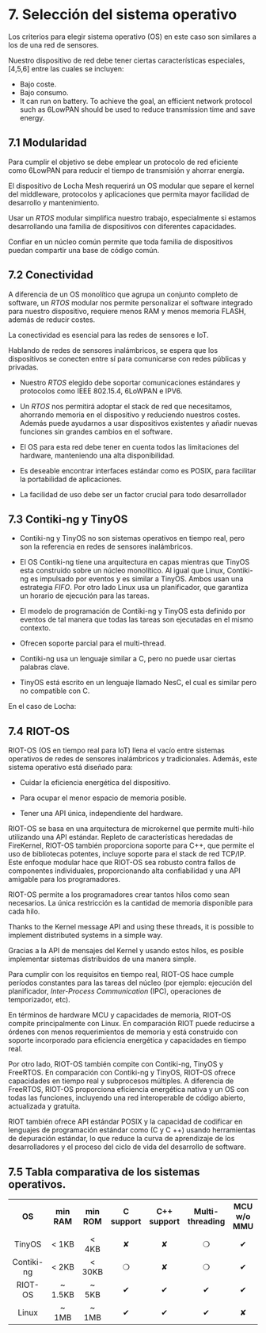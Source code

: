 # 7. Selección del sistema operativo

Los criterios para elegir sistema operativo (OS) en este caso son similares a los de una red de sensores.

Nuestro dispositivo de red debe tener ciertas características especiales, [4,5,6]  entre las cuales se incluyen:
- Bajo coste.
- Bajo consumo.
- It can run on battery. To achieve the goal, an efficient network protocol such as 6LowPAN should be used to reduce transmission time and save energy.

## 7.1 Modularidad

Para cumplir el objetivo se debe emplear un protocolo de red eficiente como 6LowPAN para reducir el tiempo de transmisión y ahorrar energía.

El dispositivo de Locha Mesh requerirá un OS modular que separe el kernel del middleware, protocolos y aplicaciones que permita mayor facilidad de desarrollo y mantenimiento.

Usar un _RTOS_ modular simplifica nuestro trabajo, especialmente si estamos desarrollando una familia de dispositivos con diferentes capacidades.

Confiar en un núcleo común permite que toda familia de dispositivos puedan compartir una base de código común.

## 7.2 Conectividad

A diferencia de un OS monolítico que agrupa un conjunto completo de software, un _RTOS_ modular nos permite personalizar el software integrado para nuestro dispositivo, requiere menos RAM y menos memoria FLASH, además de reducir costes.

La conectividad es esencial para las redes de sensores e IoT.

Hablando de redes de sensores inalámbricos, se espera que los dispositivos se conecten entre sí para comunicarse con redes públicas y privadas.

- Nuestro _RTOS_ elegido debe soportar comunicaciones estándares y protocolos como IEEE 802.15.4, 6LoWPAN e IPV6.

- Un _RTOS_ nos permitirá adoptar el stack de red que necesitamos, ahorrando memoria en el dispositivo y reduciendo nuestros costes. Además puede ayudarnos a usar  dispositivos existentes y añadir nuevas funciones sin grandes cambios en el software.

- El OS para esta red debe tener en cuenta todos las limitaciones del hardware, manteniendo una alta disponibilidad.

- Es deseable encontrar interfaces estándar como es POSIX, para facilitar la portabilidad de aplicaciones.

- La facilidad de uso debe ser un factor crucial para todo desarrollador

## 7.3 Contiki-ng y TinyOS

- Contiki-ng y TinyOS no son sistemas operativos en tiempo real, pero son la referencia en redes de sensores inalámbricos.

- El OS Contiki-ng tiene una arquitectura en capas mientras que TinyOS esta construido sobre un núcleo monolítico. Al igual que Linux, Contiki-ng es impulsado por eventos y es similar a TinyOS. Ambos usan una estrategia _FIFO_. Por otro lado Linux usa un planificador, que garantiza un horario de ejecución para las tareas.

- El modelo de programación de Contiki-ng y TinyOS esta definido por eventos de tal manera que todas las tareas son ejecutadas en el mismo contexto.

- Ofrecen soporte parcial para el multi-thread.

- Contiki-ng usa un lenguaje similar a C, pero no puede usar ciertas palabras clave.

- TinyOS está escrito en un lenguaje llamado NesC, el cual es similar pero no compatible con C.

En el caso de Locha:

## 7.4 RIOT-OS

RIOT-OS (OS en tiempo real para IoT) llena el vacío entre sistemas operativos de redes de sensores inalámbricos y tradicionales. Además, este sistema operativo está diseñado para:

- Cuidar la eficiencia energética del dispositivo.

- Para ocupar el menor espacio de memoria posible.

- Tener una API única, independiente del hardware.

RIOT-OS se basa en una arquitectura de microkernel que permite multi-hilo utilizando una API estándar. Repleto de características heredadas de FireKernel, RIOT-OS también proporciona soporte para C++, que permite el uso de bibliotecas potentes, incluye soporte para el stack de red TCP/IP. Este enfoque modular hace que RIOT-OS sea robusto contra fallos de componentes individuales, proporcionando alta confiabilidad y una API amigable para los programadores.

RIOT-OS permite a los programadores crear tantos hilos como sean necesarios. La única restricción es la cantidad de memoria disponible para cada hilo.

Thanks to the Kernel message API and using these threads, it is possible to implement distributed systems in a simple way.

Gracias a la API de mensajes del Kernel y usando estos hilos, es posible implementar sistemas distribuidos de una manera simple.

Para cumplir con los requisitos en tiempo real, RIOT-OS hace cumple períodos constantes para las tareas del núcleo (por ejemplo: ejecución del planificador, _Inter-Process Communication_ (IPC), operaciones de temporizador, etc).

En términos de hardware MCU y capacidades de memoria, RIOT-OS compite principalmente con Linux. En comparación RIOT puede reducirse a órdenes con menos requerimientos de memoria y está construido con soporte incorporado para eficiencia energética y capacidades en tiempo real.

Por otro lado, RIOT-OS también compite con Contiki-ng, TinyOS y FreeRTOS. En comparación con Contiki-ng y TinyOS, RIOT-OS ofrece capacidades en tiempo real y subprocesos múltiples. A diferencia de FreeRTOS, RIOT-OS proporciona eficiencia energética nativa y un OS con todas las funciones, incluyendo una red interoperable de código abierto, actualizada y gratuita.

RIOT también ofrece API estándar POSIX y la capacidad de codificar en lenguajes de programación estándar como (C y C ++) usando herramientas de depuración estándar, lo que reduce la curva de aprendizaje de los desarrolladores y el proceso del ciclo de vida del desarrollo de software.

## 7.5 Tabla comparativa de los sistemas operativos.

<div>
<table id="tblOne" style="width:100%;">
 <tr align="center">
    <th>OS</th>
    <th>min RAM</th>
    <th>min ROM</th>
    <th>C support</th>
    <th>C++ support</th>
    <th>Multi-threading</th>
    <th>MCU w/o MMU</th>
    <th>Modularity</th>
    <th>Real-time</th>
 </tr>
  <tr align="center">
    <td>TinyOS</td>
    <td>< 1KB</td>
    <td>< 4KB</td>
    <td> &#10008 </td>
    <td> &#10008 </td>
    <td>&#10061</td>
    <td>&#10004</td>
    <td>&#10008</td>
    <td>&#10008</td>
 </tr>
 <tr align="center">
    <td>Contiki-ng</td>
    <td>< 2KB</td>
    <td>< 30KB</td>
    <td> &#10061 </td>
    <td> &#10008 </td>
    <td>&#10061</td>
    <td>&#10004</td>
    <td>&#10061</td>
    <td>&#10061</td>
 </tr>
 <tr align="center">
    <td>RIOT-OS</td>
    <td>~ 1.5KB</td>
    <td>~ 5KB</td>
    <td> &#10004 </td>
    <td> &#10004 </td>
    <td>&#10004</td>
    <td>&#10004</td>
    <td>&#10004</td>
    <td>&#10004</td>
 </tr>
 <tr align="center">
    <td>Linux</td>
    <td>~ 1MB</td>
    <td>~ 1MB</td>
    <td> &#10004 </td>
    <td> &#10004 </td>
    <td>&#10004</td>
    <td>&#10008</td>
    <td>&#10061</td>
    <td>&#10061</td>
 </tr>
</table>
</div>
